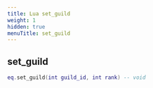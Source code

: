```yaml
---
title: Lua set_guild
weight: 1
hidden: true
menuTitle: set_guild
---
```

## set_guild
```lua
eq.set_guild(int guild_id, int rank) -- void
```